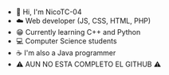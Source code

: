 ### 
- :wave: Hi, I'm NicoTC-04
- :cloud: Web developer (JS, CSS, HTML, PHP)
- :grin: Currently learning C++ and Python
- :computer: Computer Science students
- :coffee: I'm also a Java programmer
- :warning: AUN NO ESTA COMPLETO EL GITHUB :warning:

<!--
**nicoTC-04/nicoTC-04** is a ✨ _special_ ✨ repository because its `README.md` (this file) appears on your GitHub profile.

Here are some ideas to get you started:

- 🔭 I’m currently working on ...
- 🌱 I’m currently learning ...
- 👯 I’m looking to collaborate on ...
- 🤔 I’m looking for help with ...
- 💬 Ask me about ...
- 📫 How to reach me: ...
- 😄 Pronouns: ...
- ⚡ Fun fact: ...
-->

